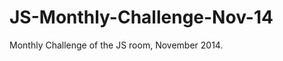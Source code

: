 JS-Monthly-Challenge-Nov-14
===========================

Monthly Challenge of the JS room, November 2014. 
